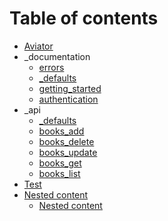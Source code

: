 # Table of contents

* [Aviator](README.md)
* \_documentation
  * [errors](_documentation/errors.md)
  * [\_defaults](_documentation/_defaults.md)
  * [getting\_started](_documentation/getting_started.md)
  * [authentication](_documentation/authentication.md)
* \_api
  * [\_defaults](_api/_defaults.md)
  * [books\_add](_api/books_add.md)
  * [books\_delete](_api/books_delete.md)
  * [books\_update](_api/books_update.md)
  * [books\_get](_api/books_get.md)
  * [books\_list](_api/books_list.md)
* [Test](test.md)
* [Nested content](nested-content/README.md)
  * [Nested content](nested-content/nested-content.md)

